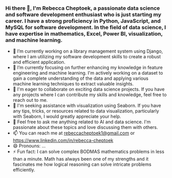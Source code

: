 ### Hi there 👋, I'm Rebecca Cheptoek, a passionate data science and software development enthusiast who is just starting my career. I have a strong proficiency in Python, JavaScript, and MySQL for software development. In the field of data science, I have expertise in mathematics, Excel, Power BI, visualization, and machine learning.

<!--
**Rebeccacheptoek/Rebeccacheptoek** is a ✨ _special_ ✨ repository because its `README.md` (this file) appears on your GitHub profile.

Here are some ideas to get you started: 
-->

- 🔭 I’m currently working on a library management system using Django, where I am utilizing my software development skills to create a robust and efficient application.
- 🌱 I’m currently focusing on further enhancing my knowledge in feature engineering and machine learning. I'm actively working on a dataset to gain a complete understanding of the data and applying various machine learning techniques to extract valuable insights.
- 👯  I'm eager to collaborate on exciting data science projects. If you have any projects where I can contribute my skills and knowledge, feel free to reach out to me.
- 🤔  I'm seeking assistance with visualization using Seaborn. If you have any tips, tricks, or resources related to data visualization, particularly with Seaborn, I would greatly appreciate your help.
- 💬 Feel free to ask me anything related to AI and data science. I'm passionate about these topics and love discussing them with others.
- 📫 You can reach me at rebeccacheptoek1@gmail.com or https://www.linkedin.com/in/rebecca-cheptoek
- 😄 Pronouns: ...
- ⚡ Fun fact: I can solve complex BODMAS mathematics problems in less than a minute. Math has always been one of my strengths and it fascinates me how logical reasoning can solve intricate problems efficiently.
